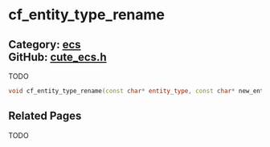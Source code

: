[](../header.md ':include')

# cf_entity_type_rename

Category: [ecs](/api_reference?id=ecs)  
GitHub: [cute_ecs.h](https://github.com/RandyGaul/cute_framework/blob/master/include/cute_ecs.h)  
---

TODO

```cpp
void cf_entity_type_rename(const char* entity_type, const char* new_entity_type_name);
```

## Related Pages

TODO  
